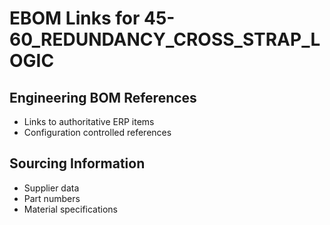 # EBOM Links for 45-60_REDUNDANCY_CROSS_STRAP_LOGIC

## Engineering BOM References
- Links to authoritative ERP items
- Configuration controlled references

## Sourcing Information
- Supplier data
- Part numbers
- Material specifications
